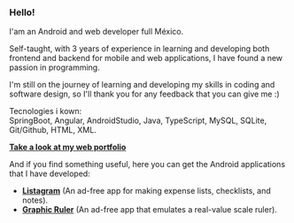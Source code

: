 ### Hello!

I'am an Android and web developer full  México. 

Self-taught, with 3 years of experience in learning and developing both frontend and backend for mobile and web applications, I have found a new passion in programming. 

I'm still on the journey of learning and developing my skills in coding and software design, so I'll thank you for any feedback that you can give me :)

Tecnologies i kown:  
SpringBoot, Angular, AndroidStudio, Java, TypeScript, MySQL, SQLite, Git/Github, HTML, XML.

**[Take a look at my web portfolio](https://github.com/PacoMorando)**

And if you find something useful, here you can get the Android applications that I have developed:
- **[Listagram](https://play.google.com/store/apps/details?id=com.sas.listagram)** (An ad-free app for making expense lists, checklists, and notes).
- **[Graphic Ruler](https://play.google.com/store/apps/details?id=com.sas.graphicruler)** (An ad-free app that emulates a real-value scale ruler).
